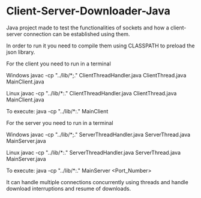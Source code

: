 # Client-Server-Downloader-Java

Java project made to test the functionalities of sockets and how a client-server connection can be established using them.

In order to run it you need to compile them using CLASSPATH to preload the json library.

For the client you need to run in a terminal

Windows
javac -cp "../lib/*;." ClientThreadHandler.java ClientThread.java MainClient.java

Linux
javac -cp "../lib/*:." ClientThreadHandler.java ClientThread.java MainClient.java

To execute: java -cp "../lib/*:." MainClient

For the server you need to run in a terminal

Windows
javac -cp "../lib/*;." ServerThreadHandler.java ServerThread.java MainServer.java

Linux
javac -cp "../lib/*:." ServerThreadHandler.java ServerThread.java MainServer.java

To execute: java -cp "../lib/*:." MainServer <Port_Number>

It can handle multiple connections concurrently using threads and handle download interruptions and resume of downloads.

